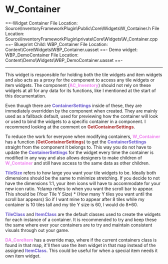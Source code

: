 # W_Container

==-Widget Container
File Location: Source\InventoryFrameworkPlugin\Public\Core\Widgets\W_Container.h
File Location: Source\InventoryFrameworkPlugin\private\Core\Widgets\W_Container.cpp
==- Blueprint Child: WBP_Container
File Location: Content\Core\Widgets\WBP_Container.uasset
==- Demo widget: WBP_DemoContainer
File Location: Content\Demo\Widgets\WBP_DemoContainer.uasset
==-

---

This widget is responsible for holding both the tile widgets and item widgets and also acts as a proxy for the component to access any tile widgets or item widgets.
The component (<span style="color:violet">**AC_Inventory**</span>) should not rely on these widgets at all for any data for its functions, like I mentioned at the start of this documentation.

Even though there are <span style="color:slateblue">**ContainerSettings**</span> inside of these, they are immediately overridden by the component when created. They are mainly used as a fallback default, used for previewing how the container will look or used to bind the widgets to a specific container in a component. I recommend looking at the comment on <span style="color:brown">**GetContainerSettings**</span>.

To reduce the work for everyone when modifying containers, <span style="color:violet">**W_Container**</span> has a function (<span style="color:brown">**GetContainerSettings**</span>) to get the <span style="color:slateblue">**ContainerSettings**</span> straight from the component it belongs to. This way you do not have to update the <span style="color:slateblue">**ContainerSettings**</span> for the widget  every time the container is modified in any way and also allows designers to make children of <span style="color:violet">**W_Container**</span> and still have access to the same data as other children.

<span style="color:slateblue">**TileSize**</span> refers to how large you want your tile widgets to be. Ideally both dimensions should be the same to minimize stretching. If you decide to not have the dimensions 1:1, your item icons will have to accommodate for your new icon ratio.
Yclamp refers to when you want the scroll bar to appear. 
This should be (Your Tile Y Size) * (How many Y tiles you want until the scroll bar appears)
So if I want mine to appear after 8 tiles while my container is 10 tiles tall and my tile Y size is 60, I would do 8*60.

<span style="color:slateblue">**TileClass**</span> and <span style="color:slateblue">**ItemClass**</span> are the default classes used to create the widgets for each instance of a container. It is recommended to try and keep these the same where ever your containers are to try and maintain consistent visuals through out your game.

<span style="color:violet">**DA_CoreItem**</span> has a override map, where if the current containers class is found in that map, it'll then use the item widget in that map instead of the assigned <span style="color:slateblue">**ItemClass**</span>. This could be useful for when a special item needs it own item widget.